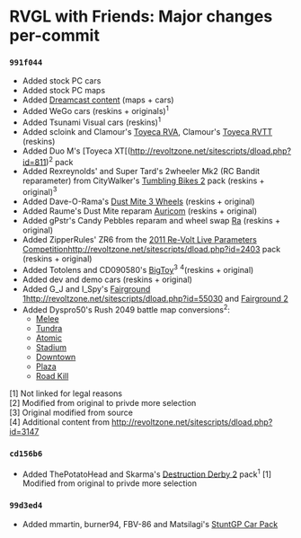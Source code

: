   # RVGL with Friends: Major changes per-commit
  
  ### `991f044`
  - Added stock PC cars
  - Added stock PC maps
  - Added [Dreamcast content](https://distribute.re-volt.io/packs/rvgl_dcpack.zip) (maps + cars)
  - Added WeGo cars (reskins + originals)<sup>1</sup>
  - Added Tsunami Visual cars (reskins)<sup>1</sup>
  - Added scloink and Clamour's [Toyeca RVA](http://revoltzone.net/sitescripts/dload.php?id=2399), Clamour's [Toyeca RVTT](http://revoltzone.net/sitescripts/dload.php?id=2400) (reskins)
  - Added Duo M's [Toyeca XT[(http://revoltzone.net/sitescripts/dload.php?id=811)<sup>2</sup> pack
  - Added Rexreynolds' and Super Tard's 2wheeler Mk2 (RC Bandit reparameter) from CityWalker's [Tumbling Bikes 2](http://revoltzone.net/sitescripts/dload.php?id=10387) pack (reskins + original)<sup>3</sup>
  - Added Dave-O-Rama's [Dust Mite 3 Wheels](http://revoltzone.net/sitescripts/dload.php?id=1018) (reskins + original)
  - Added Raume's Dust Mite reparam [Auricom](http://revoltzone.net/sitescripts/dload.php?id=10474) (reskins + original)
  - Added gPstr's Candy Pebbles reparam and wheel swap [Ra](http://revoltzone.net/sitescripts/dload.php?id=11477) (reskins + original)
  - Added ZipperRules' ZR6 from the [2011 Re-Volt Live Parameters Competition]()http://revoltzone.net/sitescripts/dload.php?id=2403 pack (reskins + original)
  - Added Totolens and CD090580's [BigToy](http://revoltzone.net/sitescripts/dload.php?id=3168)<sup>3</sup> <sup>4</sup>(reskins + original)
  - Added dev and demo cars (reskins + original)
  - Added G_J and I_Spy's [Fairground 1]()http://revoltzone.net/sitescripts/dload.php?id=55030 and [Fairground 2](http://revoltzone.net/sitescripts/dload.php?id=55030)
  - Added Dyspro50's Rush 2049 battle map conversions<sup>2</sup>:
     * [Melee](http://revoltzone.net/sitescripts/dload.php?id=14212)
     * [Tundra](http://revoltzone.net/sitescripts/dload.php?id=15341)
     * [Atomic](http://revoltzone.net/sitescripts/dload.php?id=18900)
     * [Stadium](http://revoltzone.net/sitescripts/dload.php?id=21395)
     * [Downtown](http://revoltzone.net/sitescripts/dload.php?id=36098)
     * [Plaza](http://revoltzone.net/sitescripts/dload.php?id=45187)
     * [Road Kill](http://revoltzone.net/sitescripts/dload.php?id=45613)
  
[1] Not linked for legal reasons  
[2] Modified from original to privde more selection  
[3] Original modified from source  
[4] Additional content from http://revoltzone.net/sitescripts/dload.php?id=3147
  
### `cd156b6`
  - Added ThePotatoHead and Skarma's [Destruction Derby 2](http://revoltzone.net/sitescripts/dload.php?id=55300) pack<sup>1</sup>
[1] Modified from original to privde more selection

### `99d3ed4`
  - Added mmartin, burner94, FBV-86 and Matsilagi's [StuntGP Car Pack](http://revoltzone.net/sitescripts/dload.php?id=46013)
